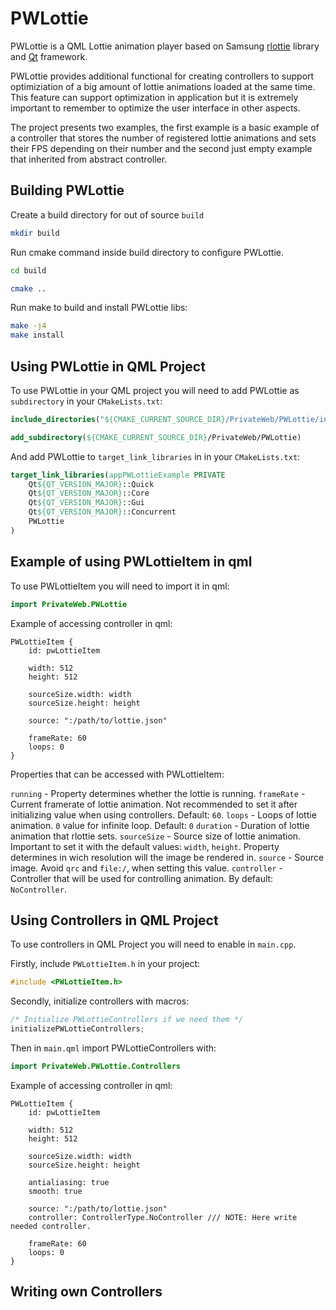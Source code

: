 # PWLottie

PWLottie is a QML Lottie animation player based on Samsung [rlottie](https://github.com/Samsung/rlottie) library and [Qt](https://www.qt.io/) framework.


PWLottie provides additional functional for creating controllers to support optimiziation of a big amount of lottie animations loaded at the same time. This feature can support optimization in application but it is extremely important to remember to optimize the user interface in other aspects.

The project presents two examples, the first example is a basic example of a controller that stores the number of registered lottie animations and sets their FPS depending on their number and the second just empty example that inherited from abstract controller.

## Building PWLottie

Create a build directory for out of source `build`

```sh
mkdir build
```

Run cmake command inside build directory to configure PWLottie.

```sh
cd build

cmake ..
```

Run make to build and install PWLottie libs:

```sh
make -j4
make install
```

## Using PWLottie in QML Project 

To use PWLottie in your QML project you will need to add PWLottie as `subdirectory` in your `CMakeLists.txt`:

```CMake
include_directories("${CMAKE_CURRENT_SOURCE_DIR}/PrivateWeb/PWLottie/include/")

add_subdirectory(${CMAKE_CURRENT_SOURCE_DIR}/PrivateWeb/PWLottie)
```

And add PWLottie to `target_link_libraries` in in your `CMakeLists.txt`:

```CMake
target_link_libraries(appPWLottieExample PRIVATE
    Qt${QT_VERSION_MAJOR}::Quick
    Qt${QT_VERSION_MAJOR}::Core
    Qt${QT_VERSION_MAJOR}::Gui
    Qt${QT_VERSION_MAJOR}::Concurrent
    PWLottie
)
```

## Example of using PWLottieItem in qml

To use PWLottieItem you will need to import it in qml:
```qml
import PrivateWeb.PWLottie
```

Example of accessing controller in qml:

```
PWLottieItem {
    id: pwLottieItem

    width: 512
    height: 512

    sourceSize.width: width
    sourceSize.height: height

    source: ":/path/to/lottie.json"

    frameRate: 60 
    loops: 0 
}
```

Properties that can be accessed with PWLottieItem:

`running` - Property determines whether the lottie is running.
`frameRate` - Current framerate of lottie animation. Not recommended to set it after initializing value when using controllers. Default: `60`. 
`loops` - Loops of lottie animation. `0` value for infinite loop. Default: `0`
`duration` - Duration of lottie animation that rlottie sets.
`sourceSize` - Source size of lottie animation. Important to set it with the default values: `width`, `height`. Property determines in wich resolution will the image be rendered in.
`source` - Source image. Avoid `qrc` and `file:/`, when setting this value.
`controller` - Controller that will be used for controlling animation. By default: `NoController`.

## Using Controllers in QML Project

To use controllers in QML Project you will need to enable in `main.cpp`.

Firstly, include `PWLottieItem.h` in your project:
```cpp
#include <PWLottieItem.h>
```

Secondly, initialize controllers with macros:
```cpp
/* Initialize PWLottieControllers if we need them */
initializePWLottieControllers;
```

Then in `main.qml` import PWLottieControllers with:
```qml
import PrivateWeb.PWLottie.Controllers
```

Example of accessing controller in qml:

```
PWLottieItem {
    id: pwLottieItem

    width: 512
    height: 512

    sourceSize.width: width
    sourceSize.height: height

    antialiasing: true
    smooth: true

    source: ":/path/to/lottie.json"
    controller: ControllerType.NoController /// NOTE: Here write needed controller.

    frameRate: 60
    loops: 0
}
```

## Writing own Controllers 
